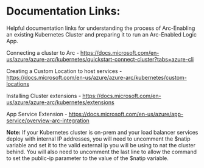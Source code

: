 # Documentation Links:
  Helpful documentation links for understanding the process of Arc-Enabling an existing Kubernetes Cluster and preparing it to run an Arc-Enabled Logic App.

  Connecting a cluster to Arc - https://docs.microsoft.com/en-us/azure/azure-arc/kubernetes/quickstart-connect-cluster?tabs=azure-cli
  
  Creating a Custom Location to host services - https://docs.microsoft.com/en-us/azure/azure-arc/kubernetes/custom-locations
  
  Installing Cluster extensions - https://docs.microsoft.com/en-us/azure/azure-arc/kubernetes/extensions
  
  App Service Extension - https://docs.microsoft.com/en-us/azure/app-service/overview-arc-integration


**Note:** If your Kubernetes cluster is on-prem and your load balancer services deploy with internal IP addresses, you will need to uncomment the $natip variable and set it to the valid external ip you will be using to nat the cluster behind.  You will also need to uncomment the last line to allow the command to set the public-ip parameter to the value of the $natip variable.